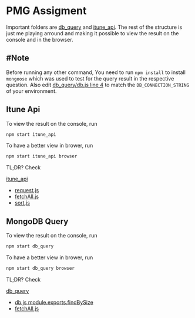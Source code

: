 # PMG Assigment

Important folders are [db_query](https://github.com/julius-ek-hub/pmg_assignment/blob/main/db_query "Open") and [itune_api](https://github.com/julius-ek-hub/pmg_assignment/blob/main/itune_api "Open"). The rest of the structure is just me playing arround and making it possible to view the result on the console and in the browser.

## #Note

Before running any other command, You need to run `npm install` to install `mongoose` which was used to test for the query result in the respective question. Also edit [db_query/db.js line 4](https://github.com/julius-ek-hub/pmg_assignment/blob/main/db_query/db.js#L4 "Open") to match the `DB_CONNECTION_STRING` of your environment.

## Itune Api

To view the result on the console, run

```cmd
npm start itune_api
```

To have a better view in brower, run

```cmd
npm start itune_api browser
```

TL;DR? Check

[itune_api](https://github.com/julius-ek-hub/pmg_assignment/blob/main/itune_api "Open")

- [request.js](https://github.com/julius-ek-hub/pmg_assignment/blob/main/itune_api/request.js "Open")
- [fetchAll.js](https://github.com/julius-ek-hub/pmg_assignment/blob/main/itune_api/fetchAll.js "Open")
- [sort.js](https://github.com/julius-ek-hub/pmg_assignment/blob/main/itune_api/sort.js "Open")

## MongoDB Query

To view the result on the console, run

```cmd
npm start db_query
```

To have a better view in brower, run

```cmd
npm start db_query browser
```

TL;DR? Check

[db_query](https://github.com/julius-ek-hub/pmg_assignment/blob/main/db_query "Open")

- [db.js module.exports.findBySize](https://github.com/julius-ek-hub/pmg_assignment/blob/main/db_query/db.js#L17 "Open")
- [fetchAll.js](https://github.com/julius-ek-hub/pmg_assignment/blob/main/db_query/fetchAll.js "Open")
